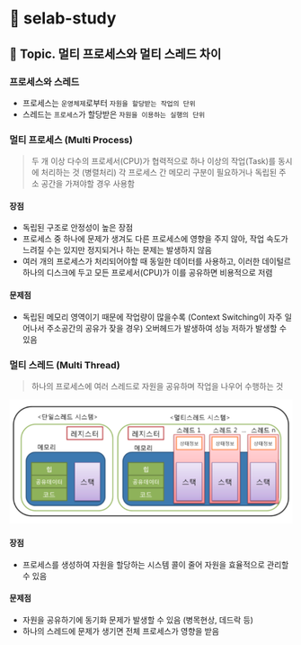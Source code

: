 # :book: selab-study
## :pushpin: Topic. 멀티 프로세스와 멀티 스레드 차이

### 프로세스와 스레드
- 프로세스는 `운영체제`로부터 `자원을 할당받는 작업의 단위`
- 스레드는 `프로세스`가 할당받은 `자원을 이용하는 실행의 단위`

### 멀티 프로세스 (Multi Process)
> 두 개 이상 다수의 프로세서(CPU)가 협력적으로 하나 이상의 작업(Task)를 동시에 처리하는 것 (병렬처리)
> 각 프로세스 간 메모리 구분이 필요하거나 독립된 주소 공간을 가져야할 경우 사용함

#### 장점
- 독립된 구조로 안정성이 높은 장점
- 프로세스 중 하나에 문제가 생겨도 다른 프로세스에 영향을 주지 않아, 작업 속도가 느려질 수는 있지만
정지되거나 하는 문제는 발생하지 않음
- 여러 개의 프로세스가 처리되어야할 때 동일한 데이터를 사용하고, 이러한 데이털르 하나의 디스크에 두고
모든 프로세서(CPU)가 이를 공유하면 비용적으로 저렴

#### 문제점
- 독립된 메모리 영역이기 때문에 작업량이 많을수록 (Context Switching이 자주 일어나서 주소공간의 공유가 잦을 경우)
오버헤드가 발생하여 성능 저하가 발생할 수 있음


### 멀티 스레드 (Multi Thread)

> 하나의 프로세스에 여러 스레드로 자원을 공유하며 작업을 나우어 수행하는 것 

![](../images/멀티스레드.png)

#### 장점
- 프로세스를 생성하여 자원을 할당하는 시스템 콜이 줄어 자원을 효율적으로 관리할 수 있음

#### 문제점
- 자원을 공유하기에 동기화 문제가 발생할 수 있음 (병목현상, 데드락 등)
- 하나의 스레드에 문제가 생기면 전체 프로세스가 영향을 받음 